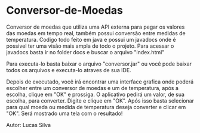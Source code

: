 # Conversor-de-Moedas
Conversor de moedas que utiliza uma API externa para pegar os valores das moedas em tempo real, também possui conversão entre medidas de temperatura. 
Codigo todo feito em java e possui um javadocs onde é possivel ter uma visão mais ampla de todo o projeto. Para acessar o javadocs basta ir no folder docs e buscar o arquivo "index.html"

Para executa-lo basta baixar o arquivo "conversor.jar" ou você pode baixar todos os arquivos e executa-lo atraves de sua IDE.

Depois de executado, você irá encontrar uma interface grafica onde poderá escolher entre um conversor de moedas e um de temperatura, após a escolha, clique em "OK" e prossiga.
O aplicativo pedirá um valor, de sua escolha, para converter. Digite e clique em "OK".
Após isso basta selecionar para qual moeda ou medida de temperatura deseja converter e clicar em "OK". Será mostrado uma tela com o resultado!


Autor: Lucas Silva
